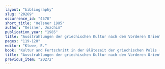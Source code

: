 ```yaml
---
layout: "bibliography"
slug: "20269"
occurrence_id: "4570"
short_title: "Oelsner 1985"
author: "Oelsner, Joachim"
publication_year: "1985"
title: "Ausstrahlungen der griechischen Kultur nach dem Vorderen Orient im 5. und 4. Jahrhundert v.u.Z."
pages: "119-128"
editor: "Kluwe, E."
book: "Kultur and Fortschritt in der Blütezeit der griechischen Polis (Berlin)"
title: "Ausstrahlungen der griechischen Kultur nach dem Vorderen Orient im 5. und 4. Jahrhundert v.u.Z."
previous_item: "20272"
---
```

